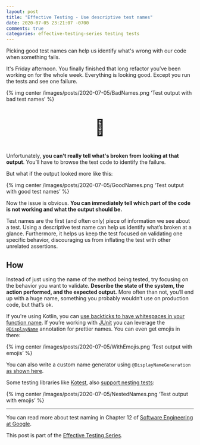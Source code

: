 ```yaml
---
layout: post
title: "Effective Testing - Use descriptive test names"
date: 2020-07-05 23:21:07 -0700
comments: true
categories: effective-testing-series testing tests
---
```


Picking good test names can help us identify what's wrong with our code when something fails.

<!--more-->

It's Friday afternoon. You finally finished that long refactor you’ve been working on for the whole week. Everything is looking good. Except you run the tests and see one failure.

{% img center /images/posts/2020-07-05/BadNames.png ‘Test output with bad test names’ %}

<p style='text-align: center; font-size: 42px;'>
🤔
</p>

Unfortunately, **you can't really tell what's broken from looking at that output**. You’ll have to browse the test code to identify the failure. 

But what if the output looked more like this:

{% img center /images/posts/2020-07-05/GoodNames.png ‘Test output with good test names’ %}

Now the issue is obvious. **You can immediately tell which part of the code is not working and what the output should be.**

Test names are the first (and often only) piece of information we see about a test. Using a descriptive test name can help us identify what’s broken at a glance. Furthermore, it helps us keep the test focused on validating one specific behavior, discouraging us from inflating the test with other unrelated assertions. 

## How 

Instead of just using the name of the method being tested, try focusing on the behavior you want to validate. **Describe the state of the system, the action performed, and the expected output.** More often than not, you’ll end up with a huge name, something you probably wouldn’t use on production code, but that’s ok.

If you're using Kotlin, you can [use backticks to have whitespaces in your function name][1]. If you’re working with [JUnit][2] you can leverage the [`@DisplayName`][3] annotation for prettier names. You can even get emojis in there:

{% img center /images/posts/2020-07-05/WithEmojis.png ‘Test output with emojis’ %}

You can also write a custom name generator using `@DisplayNameGeneration` [as shown here][4]. 

Some testing libraries like [Kotest][5], also [support nesting tests][6]: 

{% img center /images/posts/2020-07-05/NestedNames.png ‘Test output with emojis’ %}

---- 

You can read more about test naming in Chapter 12 of [Software Engineering at Google][7].

This post is part of the [Effective Testing Series][8].

[1]:	https://kotlinlang.org/docs/reference/coding-conventions.html#function-names
[2]:	https://junit.org/junit5/docs/current/user-guide/
[3]:	https://junit.org/junit5/docs/5.0.3/api/org/junit/jupiter/api/DisplayName.html
[4]:	https://www.baeldung.com/junit-custom-display-name-generator
[5]:	https://github.com/kotest/kotest/
[6]:	https://github.com/kotest/kotest/blob/master/doc/styles.md#should-spec
[7]:	https://www.amazon.com/Software-Engineering-Google-Lessons-Programming/dp/1492082791/ref=sr_1_2?dchild=1&keywords=software+engineering+at+google&link_code=qs&qid=1594020903&sr=8-2&tag=wwwcanoniccom-20
[8]:	https://jivimberg.io/blog/categories/effective-testing-series/